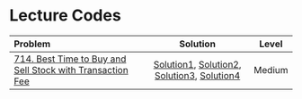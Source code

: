 # Lecture Codes

|  **Problem**  |  **Solution**  |  **Level**  |
|:--------------|:--------------:|:-----------:|
|  [714. Best Time to Buy and Sell Stock with Transaction Fee](https://leetcode.com/problems/best-time-to-buy-and-sell-stock-with-transaction-fee/description/)  |  [Solution1](https://github.com/kishanrajput23/Love-Babbar-CPP-DSA-Course/blob/main/Lectures/Lecture_134/Lecture_Codes/714_1.cpp), [Solution2](https://github.com/kishanrajput23/Love-Babbar-CPP-DSA-Course/blob/main/Lectures/Lecture_134/Lecture_Codes/714_2.cpp), [Solution3](https://github.com/kishanrajput23/Love-Babbar-CPP-DSA-Course/blob/main/Lectures/Lecture_134/Lecture_Codes/714_3.cpp), [Solution4](https://github.com/kishanrajput23/Love-Babbar-CPP-DSA-Course/blob/main/Lectures/Lecture_134/Lecture_Codes/714_4.cpp)  |  Medium  |

